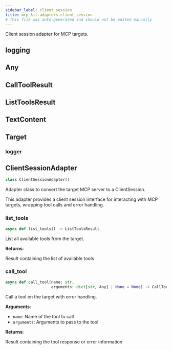 ```yaml
---
sidebar_label: client_session
title: mcp_kit.adapters.client_session
# This file was auto-generated and should not be edited manually
---
```


Client session adapter for MCP targets.

## logging

## Any

## CallToolResult

## ListToolsResult

## TextContent

## Target

### logger

## ClientSessionAdapter

```python
class ClientSessionAdapter()
```

Adapter class to convert the target MCP server to a ClientSession.

This adapter provides a client session interface for interacting with
MCP targets, wrapping tool calls and error handling.

### list\_tools

```python
async def list_tools() -> ListToolsResult
```

List all available tools from the target.

**Returns**:

Result containing the list of available tools

### call\_tool

```python
async def call_tool(name: str,
                    arguments: dict[str, Any] | None = None) -> CallToolResult
```

Call a tool on the target with error handling.

**Arguments**:

- `name`: Name of the tool to call
- `arguments`: Arguments to pass to the tool

**Returns**:

Result containing the tool response or error information

